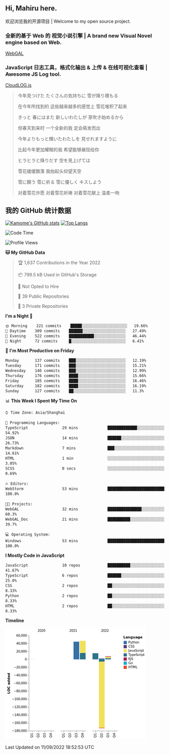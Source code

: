 ## Hi, Mahiru here.

欢迎浏览我的开源项目 | Welcome to my open source project.

### 全新的基于 Web 的 视觉小说引擎 | A brand new Visual Novel engine based on Web.

[WebGAL](https://github.com/MakinoharaShoko/WebGAL)

### JavaScript 日志工具，格式化输出 & 上传 & 在线可视化查看 | Awesome JS Log tool.

[CloudLOG.js](https://github.com/MakinoharaShoko/CloudLog.JS)

> 今年見つけた たくさんの気持ちに 雪が降り積もる  
> 
> 在今年所找到的 这些越来越多的感觉上 雪花堆积了起来  
> 
> きっと 春にはまた 新しいわたしが 芽吹き始めるから  
> 
> 但春天到来时 一个全新的我 定会萌发而出  
> 
> 今年よりもっと輝いたわたしを 見せれますように  
> 
> 比起今年更加耀眼的我 希望能够展现给你  
> 
> ヒラヒラと降りだす 空を見上げては  
> 
> 雪花缓缓飘落 我抬起头仰望天空  
> 
> 雪に願う 雪に祈る 雪に優しく キスしよう  
> 
> 对着雪花许愿 对着雪花祈祷 对着雪花献上 温柔一吻

## 我的 GitHub 统计数据

[![Kamome's GitHub stats](https://github-readme-stats.vercel.app/api?username=MakinoharaShoko)](https://github.com/anuraghazra/github-readme-stats)
[![Top Langs](https://github-readme-stats.vercel.app/api/top-langs/?username=MakinoharaShoko&layout=compact)](https://github.com/anuraghazra/github-readme-stats)

<!--
**MakinoharaShoko/MakinoharaShoko** is a ✨ _special_ ✨ repository because its `README.md` (this file) appears on your GitHub profile.

Here are some ideas to get you started:

- 🔭 I’m currently working on ...
- 🌱 I’m currently learning ...
- 👯 I’m looking to collaborate on ...
- 🤔 I’m looking for help with ...
- 💬 Ask me about ...
- 📫 How to reach me: ...
- 😄 Pronouns: ...
- ⚡ Fun fact: ...
-->

<!--START_SECTION:waka-->
![Code Time](http://img.shields.io/badge/Code%20Time-457%20hrs%204%20mins-blue)

![Profile Views](http://img.shields.io/badge/Profile%20Views-0-blue)

**🐱 My GitHub Data** 

> 🏆 1,637 Contributions in the Year 2022
 > 
> 📦 799.5 kB Used in GitHub's Storage 
 > 
> 🚫 Not Opted to Hire
 > 
> 📜 39 Public Repositories 
 > 
> 🔑 3 Private Repositories  
 > 
**I'm a Night 🦉** 

```text
🌞 Morning    221 commits    █████░░░░░░░░░░░░░░░░░░░░   19.66% 
🌆 Daytime    309 commits    ██████░░░░░░░░░░░░░░░░░░░   27.49% 
🌃 Evening    522 commits    ███████████░░░░░░░░░░░░░░   46.44% 
🌙 Night      72 commits     █░░░░░░░░░░░░░░░░░░░░░░░░   6.41%

```
📅 **I'm Most Productive on Friday** 

```text
Monday       137 commits    ███░░░░░░░░░░░░░░░░░░░░░░   12.19% 
Tuesday      171 commits    ███░░░░░░░░░░░░░░░░░░░░░░   15.21% 
Wednesday    146 commits    ███░░░░░░░░░░░░░░░░░░░░░░   12.99% 
Thursday     176 commits    ████░░░░░░░░░░░░░░░░░░░░░   15.66% 
Friday       185 commits    ████░░░░░░░░░░░░░░░░░░░░░   16.46% 
Saturday     182 commits    ████░░░░░░░░░░░░░░░░░░░░░   16.19% 
Sunday       127 commits    ██░░░░░░░░░░░░░░░░░░░░░░░   11.3%

```


📊 **This Week I Spent My Time On** 

```text
⌚︎ Time Zone: Asia/Shanghai

💬 Programming Languages: 
TypeScript               29 mins             █████████████░░░░░░░░░░░░   54.92% 
JSON                     14 mins             ██████░░░░░░░░░░░░░░░░░░░   26.73% 
Markdown                 7 mins              ███░░░░░░░░░░░░░░░░░░░░░░   14.61% 
HTML                     1 min               ░░░░░░░░░░░░░░░░░░░░░░░░░   3.05% 
SCSS                     0 secs              ░░░░░░░░░░░░░░░░░░░░░░░░░   0.69%

🔥 Editors: 
WebStorm                 53 mins             █████████████████████████   100.0%

🐱‍💻 Projects: 
WebGAL                   32 mins             ███████████████░░░░░░░░░░   60.3% 
WebGAL_Doc               21 mins             ██████████░░░░░░░░░░░░░░░   39.7%

💻 Operating System: 
Windows                  53 mins             █████████████████████████   100.0%

```

**I Mostly Code in JavaScript** 

```text
JavaScript               10 repos            ██████████░░░░░░░░░░░░░░░   41.67% 
TypeScript               6 repos             ██████░░░░░░░░░░░░░░░░░░░   25.0% 
CSS                      2 repos             ██░░░░░░░░░░░░░░░░░░░░░░░   8.33% 
Python                   2 repos             ██░░░░░░░░░░░░░░░░░░░░░░░   8.33% 
HTML                     2 repos             ██░░░░░░░░░░░░░░░░░░░░░░░   8.33%

```


**Timeline**

![Chart not found](https://raw.githubusercontent.com/MakinoharaShoko/MakinoharaShoko/main/charts/bar_graph.png) 


 Last Updated on 11/09/2022 18:52:53 UTC
<!--END_SECTION:waka-->
